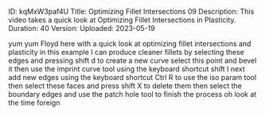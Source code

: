 ID: kqMxW3paf4U
Title: Optimizing Fillet Intersections 09
Description: This video takes a quick look at Optimizing Fillet Intersections in Plasticity.
Duration: 40
Version: 
Uploaded: 2023-05-19

yum yum
Floyd here with a quick look at
optimizing fillet intersections and
plasticity in this example I can produce
cleaner fillets by selecting these edges
and pressing shift d to create a new
curve select this point and bevel it
then use the imprint curve tool using
the keyboard shortcut shift I
next add new edges using the keyboard
shortcut Ctrl R to use the iso param
tool then select these faces and press
shift X to delete them then select the
boundary edges and use the patch hole
tool to finish the process oh look at
the time
foreign
